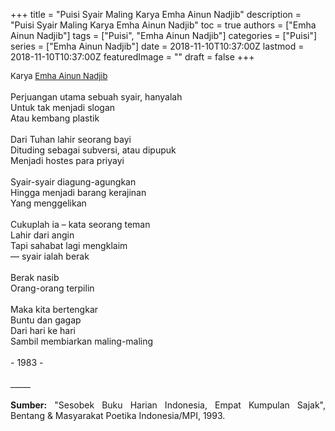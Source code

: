 +++
title = "Puisi Syair Maling Karya Emha Ainun Nadjib"
description = "Puisi Syair Maling Karya Emha Ainun Nadjib"
toc = true
authors = ["Emha Ainun Nadjib"]
tags = ["Puisi", "Emha Ainun Nadjib"]
categories = ["Puisi"]
series = ["Emha Ainun Nadjib"]
date = 2018-11-10T10:37:00Z
lastmod = 2018-11-10T10:37:00Z
featuredImage = ""
draft = false
+++

<div style="text-align: justify;">
<div style="font-size: small;">Karya <a href="/authors/emha-ainun-nadjib/" target="_blank">Emha Ainun Nadjib</a></div><br />
Perjuangan utama sebuah syair, hanyalah<br />Untuk tak menjadi slogan<br />Atau kembang plastik<br /><br />Dari Tuhan lahir seorang bayi<br />Dituding sebagai subversi, atau dipupuk<br />Menjadi hostes para priyayi<br /><br />Syair-syair diagung-agungkan<br />Hingga menjadi barang kerajinan<br />Yang menggelikan<br /><br />Cukuplah ia – kata seorang teman<br />Lahir dari angin<br />Tapi sahabat lagi mengklaim<br />— syair ialah berak<br /><br />Berak nasib<br />Orang-orang terpilin<br /><br />Maka kita bertengkar<br />Buntu dan gagap<br />Dari hari ke hari<br />Sambil membiarkan maling-maling<br /><br />- 1983 -<br /><br />
_____<br /><br />
<b>Sumber:</b> "Sesobek Buku Harian Indonesia, Empat Kumpulan Sajak", Bentang & Masyarakat Poetika Indonesia/MPI, 1993.</div>
